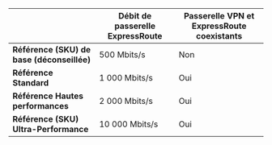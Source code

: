 |  | **Débit de passerelle ExpressRoute** | **Passerelle VPN et ExpressRoute coexistants** |
| --- | --- | --- |
| **Référence (SKU) de base (déconseillée)** |500 Mbits/s |Non |
| **Référence Standard** |1 000 Mbits/s |Oui |
| **Référence Hautes performances** |2 000 Mbits/s |Oui |
| **Référence (SKU) Ultra-Performance** |10 000 Mbits/s |Oui |

<!--HONumber=Oct16_HO2-->


